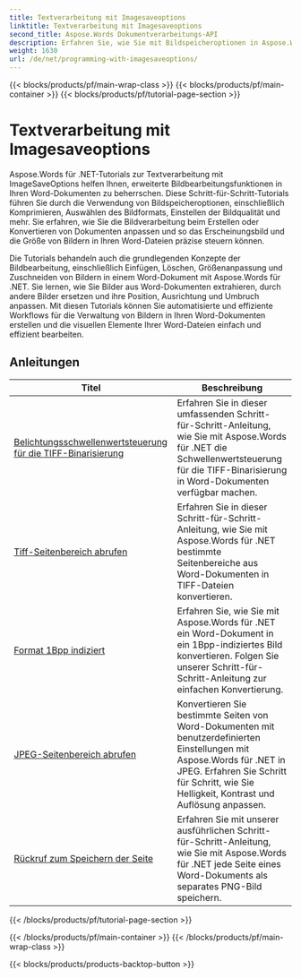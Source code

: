 ```yaml
---
title: Textverarbeitung mit Imagesaveoptions
linktitle: Textverarbeitung mit Imagesaveoptions
second_title: Aspose.Words Dokumentverarbeitungs-API
description: Erfahren Sie, wie Sie mit Bildspeicheroptionen in Aspose.Words für .NET programmieren. Schritt-für-Schritt-Tutorials mit Beispielcode zum Speichern und Bearbeiten von Bildern in Ihren Word-Dokumenten.
weight: 1630
url: /de/net/programming-with-imagesaveoptions/
---
```


{{< blocks/products/pf/main-wrap-class >}}
{{< blocks/products/pf/main-container >}}
{{< blocks/products/pf/tutorial-page-section >}}

# Textverarbeitung mit Imagesaveoptions

Aspose.Words für .NET-Tutorials zur Textverarbeitung mit ImageSaveOptions helfen Ihnen, erweiterte Bildbearbeitungsfunktionen in Ihren Word-Dokumenten zu beherrschen. Diese Schritt-für-Schritt-Tutorials führen Sie durch die Verwendung von Bildspeicheroptionen, einschließlich Komprimieren, Auswählen des Bildformats, Einstellen der Bildqualität und mehr. Sie erfahren, wie Sie die Bildverarbeitung beim Erstellen oder Konvertieren von Dokumenten anpassen und so das Erscheinungsbild und die Größe von Bildern in Ihren Word-Dateien präzise steuern können.

Die Tutorials behandeln auch die grundlegenden Konzepte der Bildbearbeitung, einschließlich Einfügen, Löschen, Größenanpassung und Zuschneiden von Bildern in einem Word-Dokument mit Aspose.Words für .NET. Sie lernen, wie Sie Bilder aus Word-Dokumenten extrahieren, durch andere Bilder ersetzen und ihre Position, Ausrichtung und Umbruch anpassen. Mit diesen Tutorials können Sie automatisierte und effiziente Workflows für die Verwaltung von Bildern in Ihren Word-Dokumenten erstellen und die visuellen Elemente Ihrer Word-Dateien einfach und effizient bearbeiten.

 ## Anleitungen
| Titel | Beschreibung |
| --- | --- |
| [Belichtungsschwellenwertsteuerung für die TIFF-Binarisierung](./expose-threshold-control-for-tiff-binarization/) | Erfahren Sie in dieser umfassenden Schritt-für-Schritt-Anleitung, wie Sie mit Aspose.Words für .NET die Schwellenwertsteuerung für die TIFF-Binarisierung in Word-Dokumenten verfügbar machen. |
| [Tiff-Seitenbereich abrufen](./get-tiff-page-range/) | Erfahren Sie in dieser Schritt-für-Schritt-Anleitung, wie Sie mit Aspose.Words für .NET bestimmte Seitenbereiche aus Word-Dokumenten in TIFF-Dateien konvertieren. |
| [Format 1Bpp indiziert](./format-1bpp-indexed/) | Erfahren Sie, wie Sie mit Aspose.Words für .NET ein Word-Dokument in ein 1Bpp-indiziertes Bild konvertieren. Folgen Sie unserer Schritt-für-Schritt-Anleitung zur einfachen Konvertierung. |
| [JPEG-Seitenbereich abrufen](./get-jpeg-page-range/) | Konvertieren Sie bestimmte Seiten von Word-Dokumenten mit benutzerdefinierten Einstellungen mit Aspose.Words für .NET in JPEG. Erfahren Sie Schritt für Schritt, wie Sie Helligkeit, Kontrast und Auflösung anpassen. |
| [Rückruf zum Speichern der Seite](./page-saving-callback/) | Erfahren Sie mit unserer ausführlichen Schritt-für-Schritt-Anleitung, wie Sie mit Aspose.Words für .NET jede Seite eines Word-Dokuments als separates PNG-Bild speichern. |
{{< /blocks/products/pf/tutorial-page-section >}}

{{< /blocks/products/pf/main-container >}}
{{< /blocks/products/pf/main-wrap-class >}}

{{< blocks/products/products-backtop-button >}}
